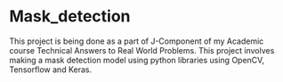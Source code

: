 # Mask_detection
This project is being done as a part of J-Component of my Academic course Technical Answers to Real World Problems. This project involves making a mask detection model using python libraries using OpenCV, Tensorflow and Keras.

